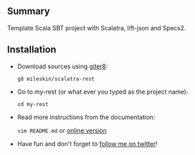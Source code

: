 ## Summary

Template Scala SBT project with Scalatra, lift-json and Specs2.

## Installation

* Download sources using [giter8](https://github.com/n8han/giter8):

    `g8 mileskin/scalatra-rest`

* Go to my-rest (or what ever you typed as the project name):

    `cd my-rest`

* Read more instructions from the documentation:

    `vim README.md` or [online version](https://github.com/mileskin/scalatra-rest.g8/blob/master/src/main/g8/README.md)

* Have fun and don't forget to [follow me on twitter](http://twitter.com/mileskin)!

